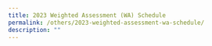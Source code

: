 ```yaml
---
title: 2023 Weighted Assessment (WA) Schedule
permalink: /others/2023-weighted-assessment-wa-schedule/
description: ""
---
```

